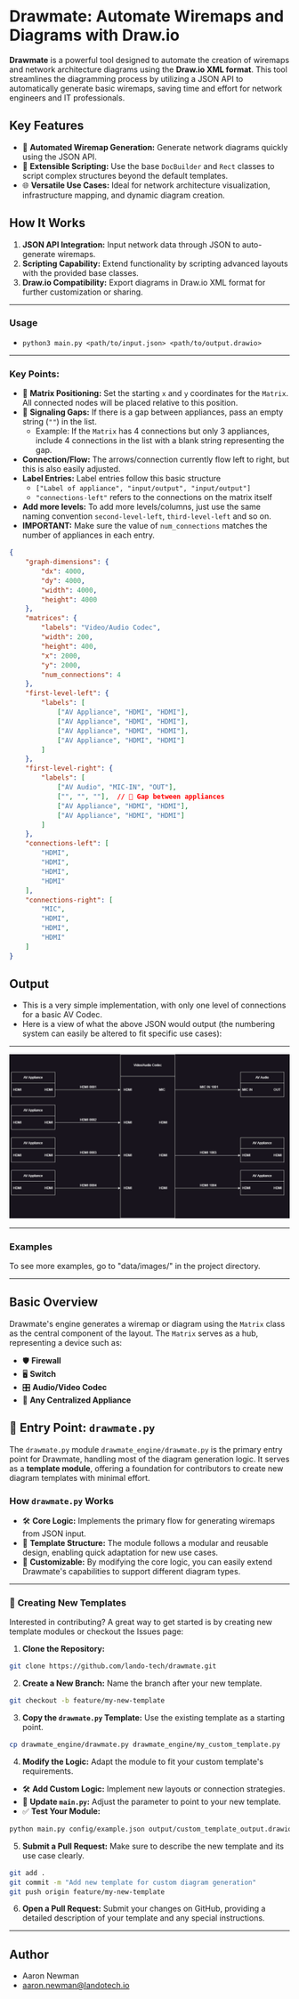 # **Drawmate: Automate Wiremaps and Diagrams with Draw.io**

**Drawmate** is a powerful tool designed to automate the creation of wiremaps and network architecture diagrams using the **Draw.io XML format**. This tool streamlines the diagramming process by utilizing a JSON API to automatically generate basic wiremaps, saving time and effort for network engineers and IT professionals.

## **Key Features**
- 🚀 **Automated Wiremap Generation:** Generate network diagrams quickly using the JSON API.
- 🔧 **Extensible Scripting:** Use the base `DocBuilder` and `Rect` classes to script complex structures beyond the default templates.
- 🌐 **Versatile Use Cases:** Ideal for network architecture visualization, infrastructure mapping, and dynamic diagram creation.

## **How It Works**
1. **JSON API Integration:** Input network data through JSON to auto-generate wiremaps.
2. **Scripting Capability:** Extend functionality by scripting advanced layouts with the provided base classes.
3. **Draw.io Compatibility:** Export diagrams in Draw.io XML format for further customization or sharing.

---

### **Usage**
- ```python3 main.py <path/to/input.json> <path/to/output.drawio>```

---

### **Key Points:**
- 📍 **Matrix Positioning:** Set the starting `x` and `y` coordinates for the `Matrix`. All connected nodes will be placed relative to this position.
- 🚫 **Signaling Gaps:** If there is a gap between appliances, pass an empty string (`""`) in the list. 
    - Example: If the `Matrix` has 4 connections but only 3 appliances, include 4 connections in the list with a blank string representing the gap.
- **Connection/Flow:** The arrows/connection currently flow left to right, but this is also easily adjusted.
- **Label Entries:** Label entries follow this basic structure
  - `["Label of appliance", "input/output", "input/output"]`
  - `"connections-left"` refers to the connections on the matrix itself
- **Add more levels:** To add more levels/columns, just use the same naming convention `second-level-left`, `third-level-left` and so on.
- **IMPORTANT:** Make sure the value of `num_connections` matches the number of appliances in each entry.

```json
{
    "graph-dimensions": {
        "dx": 4000,
        "dy": 4000,
        "width": 4000,
        "height": 4000
    },
    "matrices": {
        "labels": "Video/Audio Codec",
        "width": 200,
        "height": 400,
        "x": 2000,
        "y": 2000,
        "num_connections": 4
    },
    "first-level-left": {
        "labels": [
            ["AV Appliance", "HDMI", "HDMI"],
            ["AV Appliance", "HDMI", "HDMI"],
            ["AV Appliance", "HDMI", "HDMI"],
            ["AV Appliance", "HDMI", "HDMI"]
        ]
    },
    "first-level-right": {
        "labels": [
            ["AV Audio", "MIC-IN", "OUT"],
            ["", "", ""],  // 🚫 Gap between appliances
            ["AV Appliance", "HDMI", "HDMI"],
            ["AV Appliance", "HDMI", "HDMI"]
        ]
    },
    "connections-left": [
        "HDMI",
        "HDMI",
        "HDMI",
        "HDMI"
    ],
    "connections-right": [
        "MIC",
        "HDMI",
        "HDMI",
        "HDMI"
    ]
}
```
## Output

- This is a very simple implementation, with only one level of connections for a basic AV Codec.
- Here is a view of what the above JSON would output (the numbering system can easily be altered to fit specific use cases):
 
---

![Basic Network Diagram](data/images/test.drawio.png)

---

### **Examples** ###
To see more examples, go to "data/images/" in the project directory.

---

## **Basic Overview**

Drawmate's engine generates a wiremap or diagram using the `Matrix` class as the central component of the layout. The `Matrix` serves as a hub, representing a device such as:

- 🛡️ **Firewall**
- 🖥️ **Switch**
- 🎛️ **Audio/Video Codec**
- 🔗 **Any Centralized Appliance**

## 🧠 **Entry Point: `drawmate.py`**

The `drawmate.py` module `drawmate_engine/drawmate.py` is the primary entry point for Drawmate, handling most of the diagram generation logic. It serves as a **template module**, offering a foundation for contributors to create new diagram templates with minimal effort.

### **How `drawmate.py` Works**
- 🛠️ **Core Logic:** Implements the primary flow for generating wiremaps from JSON input.
- 📑 **Template Structure:** The module follows a modular and reusable design, enabling quick adaptation for new use cases.
- 🔄 **Customizable:** By modifying the core logic, you can easily extend Drawmate's capabilities to support different diagram types.

---

### 🧬 **Creating New Templates**

Interested in contributing? A great way to get started is by creating new template modules or checkout the Issues page:

1. **Clone the Repository:**
```bash
git clone https://github.com/lando-tech/drawmate.git
```

2. **Create a New Branch:** Name the branch after your new template.
```bash
git checkout -b feature/my-new-template
```

3. **Copy the `drawmate.py` Template:** Use the existing template as a starting point.
```bash
cp drawmate_engine/drawmate.py drawmate_engine/my_custom_template.py
```

4. **Modify the Logic:** Adapt the module to fit your custom template's requirements.
- 🛠️ **Add Custom Logic:** Implement new layouts or connection strategies.
- 📑 **Update `main.py`:** Adjust the parameter to point to your new template.
- ✅ **Test Your Module:**
```bash
python main.py config/example.json output/custom_template_output.drawio
```

5. **Submit a Pull Request:** Make sure to describe the new template and its use case clearly.
```bash
git add .
git commit -m "Add new template for custom diagram generation"
git push origin feature/my-new-template
```

6. **Open a Pull Request:** Submit your changes on GitHub, providing a detailed description of your template and any special instructions.

---

## Author

+ Aaron Newman
+ <aaron.newman@landotech.io>
